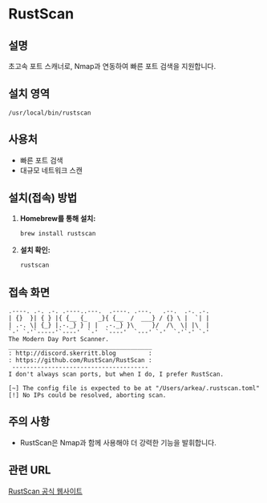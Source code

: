 # RustScan

## 설명
초고속 포트 스캐너로, Nmap과 연동하여 빠른 포트 검색을 지원합니다.

## 설치 영역
`/usr/local/bin/rustscan`

## 사용처
- 빠른 포트 검색
- 대규모 네트워크 스캔

## 설치(접속) 방법
1. **Homebrew를 통해 설치:**
   ```bash
   brew install rustscan
   ```
2. **설치 확인:**
   ```bash
   rustscan
   ```

## 접속 화면
```
.----. .-. .-. .----..---.  .----. .---.   .--.  .-. .-.
| {}  }| { } |{ {__ {_   _}{ {__  /  ___} / {} \ |  `| |
| .-. \| {_} |.-._} } | |  .-._} }\     }/  /\  \| |\  |
`-' `-'`-----'`----'  `-'  `----'  `---' `-'  `-'`-' `-'
The Modern Day Port Scanner.
________________________________________
: http://discord.skerritt.blog         :
: https://github.com/RustScan/RustScan :
 --------------------------------------
I don't always scan ports, but when I do, I prefer RustScan.

[~] The config file is expected to be at "/Users/arkea/.rustscan.toml"
[!] No IPs could be resolved, aborting scan.
```

## 주의 사항
- RustScan은 Nmap과 함께 사용해야 더 강력한 기능을 발휘합니다.

## 관련 URL
[RustScan 공식 웹사이트](https://rustscan.github.io/RustScan/)
